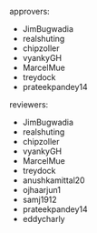 approvers:
- JimBugwadia
- realshuting
- chipzoller
- vyankyGH
- MarcelMue
- treydock
- prateekpandey14

reviewers:
- JimBugwadia
- realshuting
- chipzoller
- vyankyGH
- MarcelMue
- treydock
- anushkamittal20
- ojhaarjun1
- samj1912
- prateekpandey14
- eddycharly
